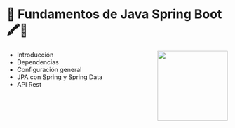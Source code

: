 # :round_pushpin: Fundamentos de Java Spring Boot 🖍️📗

<img src="https://www.inovex.de/wp-content/uploads/2021/04/training-spring-boot.png" width="160px" align="right">

- Introducción
- Dependencias
- Configuración general
- JPA con Spring y Spring Data
- API Rest 


